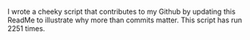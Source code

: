 I wrote a cheeky script that contributes to my Github by updating this ReadMe to illustrate why more than commits matter. This script has run 2251 times.
